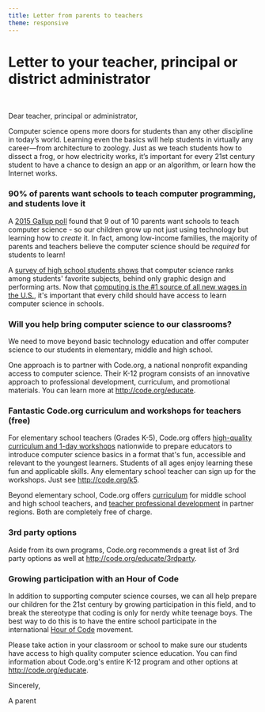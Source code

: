 ```yaml
---
title: Letter from parents to teachers
theme: responsive
---
```


# Letter to your teacher, principal or district administrator 


<br />

Dear teacher, principal or administrator,
 
Computer science opens more doors for students than any other discipline in today’s world. Learning even the basics will help students in virtually any career—from architecture to zoology. Just as we teach students how to dissect a frog, or how electricity works, it’s important for every 21st century student to have a chance to design an app or an algorithm, or learn how the Internet works.

### 90% of parents want schools to teach computer programming, and students love it
A [2015 Gallup poll](https://services.google.com/fh/files/misc/searching-for-computer-science_report.pdf) found that 9 out of 10 parents want schools to teach computer science - so our children grow up not just using technology but learning how to *create* it. In fact, among low-income families, the majority of parents and teachers believe the computer science should be *required* for students to learn! 

A [survey of high school students shows](https://www.linkedin.com/pulse/what-classes-do-students-like-most-hadi-partovi) that computer science ranks among students' favorite subjects, behind only graphic design and performing arts. Now that [computing is the #1 source of all new wages in the U.S.](blog.code.org/post/144206906013/computing-occupations-are-now-the-1-source-of-new), it's important that every child should have access to learn computer science in schools. 

 
### Will you help bring computer science to our classrooms?
 
We need to move beyond basic technology education and offer computer science to our students in elementary, middle and high school. 

One approach is to partner with Code.org, a national nonprofit expanding access to computer science. Their K-12 program consists of an innovative approach to professional development, curriculum, and promotional materials. You can learn more at <http://code.org/educate>.

### Fantastic Code.org curriculum and workshops for teachers (free)
For elementary school teachers (Grades K-5), Code.org offers [high-quality curriculum and 1-day workshops](http://code.org/educate/k5) nationwide to prepare educators to introduce computer science basics in a format that's fun, accessible and relevant to the youngest learners. Students of all ages enjoy learning these fun and applicable skills.  Any elementary school teacher can sign up for the workshops. Just see <http://code.org/k5>.

Beyond elementary school, Code.org offers [curriculum](http://code.org/educate/curriculum) for middle school and high school teachers, and [teacher professional development](https://code.org/educate/professional-development) in partner regions. Both are completely free of charge.

### 3rd party options
Aside from its own programs, Code.org recommends a great list of 3rd party options as well at <http://code.org/educate/3rdparty>.

### Growing participation with an Hour of Code
In addition to supporting computer science courses, we can all help prepare our children for the 21st century by growing participation in this field, and to break the stereotype that coding is only for nerdy white teenage boys. The best way to do this is to have the entire school participate in the international [Hour of Code](http://hourofcode.com) movement. 


Please take action in your classroom or school to make sure our students have access to high quality computer science education. You can find information about Code.org's entire K-12 program and other options at <http://code.org/educate>.  

Sincerely,

A parent 
<br />
